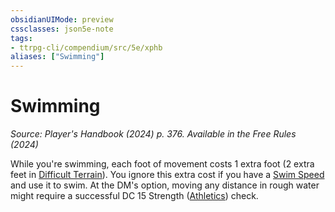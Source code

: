 ```yaml
---
obsidianUIMode: preview
cssclasses: json5e-note
tags:
- ttrpg-cli/compendium/src/5e/xphb
aliases: ["Swimming"]
---
```

# Swimming
*Source: Player's Handbook (2024) p. 376. Available in the Free Rules (2024)* 

While you're swimming, each foot of movement costs 1 extra foot (2 extra feet in [Difficult Terrain](3-Compendium/rules/variant-rules/difficult-terrain-xphb.md)). You ignore this extra cost if you have a [Swim Speed](3-Compendium/rules/variant-rules/swim-speed-xphb.md) and use it to swim. At the DM's option, moving any distance in rough water might require a successful DC 15 Strength ([Athletics](3-Compendium/rules/skills.md#Athletics)) check.
